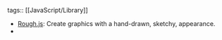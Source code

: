tags:: [[JavaScript/Library]]

- [Rough.js](https://roughjs.com/): Create graphics with a hand-drawn, sketchy, appearance.
-